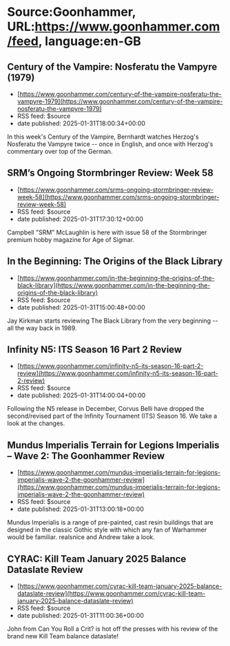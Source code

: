 # Source:Goonhammer, URL:https://www.goonhammer.com/feed, language:en-GB

## Century of the Vampire: Nosferatu the Vampyre (1979)
 - [https://www.goonhammer.com/century-of-the-vampire-nosferatu-the-vampyre-1979](https://www.goonhammer.com/century-of-the-vampire-nosferatu-the-vampyre-1979)
 - RSS feed: $source
 - date published: 2025-01-31T18:00:34+00:00

In this week's Century of the Vampire, Bernhardt watches Herzog's Nosferatu the Vampyre twice -- once in English, and once with Herzog's commentary over top of the German.

## SRM’s Ongoing Stormbringer Review: Week 58
 - [https://www.goonhammer.com/srms-ongoing-stormbringer-review-week-58](https://www.goonhammer.com/srms-ongoing-stormbringer-review-week-58)
 - RSS feed: $source
 - date published: 2025-01-31T17:30:12+00:00

Campbell "SRM" McLaughlin is here with issue 58 of the Stormbringer premium hobby magazine for Age of Sigmar.

## In the Beginning: The Origins of the Black Library
 - [https://www.goonhammer.com/in-the-beginning-the-origins-of-the-black-library](https://www.goonhammer.com/in-the-beginning-the-origins-of-the-black-library)
 - RSS feed: $source
 - date published: 2025-01-31T15:00:48+00:00

Jay Kirkman starts reviewing The Black Library from the very beginning -- all the way back in 1989.

## Infinity N5: ITS Season 16 Part 2 Review
 - [https://www.goonhammer.com/infinity-n5-its-season-16-part-2-review](https://www.goonhammer.com/infinity-n5-its-season-16-part-2-review)
 - RSS feed: $source
 - date published: 2025-01-31T14:00:04+00:00

Following the N5 release in December, Corvus Belli have dropped the second/revised part of the Infinity Tournament (ITS) Season 16. We take a look at the changes.

## Mundus Imperialis Terrain for Legions Imperialis – Wave 2: The Goonhammer Review
 - [https://www.goonhammer.com/mundus-imperialis-terrain-for-legions-imperialis-wave-2-the-goonhammer-review](https://www.goonhammer.com/mundus-imperialis-terrain-for-legions-imperialis-wave-2-the-goonhammer-review)
 - RSS feed: $source
 - date published: 2025-01-31T13:00:18+00:00

Mundus Imperialis is a range of pre-painted, cast resin buildings that are designed in the classic Gothic style with which any fan of Warhammer would be familiar. realsnice and Andrew take a look.

## CYRAC: Kill Team January 2025 Balance Dataslate Review
 - [https://www.goonhammer.com/cyrac-kill-team-january-2025-balance-dataslate-review](https://www.goonhammer.com/cyrac-kill-team-january-2025-balance-dataslate-review)
 - RSS feed: $source
 - date published: 2025-01-31T11:00:36+00:00

John from Can You Roll a Crit? is hot off the presses with his review of the brand new Kill Team balance dataslate!

